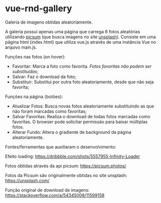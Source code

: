 # vue-rnd-gallery

Galeria de imagens obtidas aleatoriamente.

A galeria possui apenas uma página que carrega 6 fotos aleatórias utilizando [picsum](https://picsum.photos/) (que busca imagens no site [unsplash](https://unsplash.com/)).
Consiste em uma página html (index.html) que utiliza vue.js através de uma instância Vue no arquivo main.js.

Funções nas fotos (on hover):
* Favoritar: Marca a foto como favorita. *Fotos favoritas não podem ser substituídas*;
* Salvar: Faz o download da foto;
* Substituir: Substitui por outra foto aleatoriamente, desde que não seja favorita;

Funções na página (botões):
* Atualizar Fotos: Busca novas fotos aleatoriamente substituindo as que não foram marcadas como favoritas;
* Salvar Favoritas: Realiza o download de todas fotos marcadas como favoritas. O browser pode solicitar permissão para baixar múltiplas fotos.
* Alterar Fundo: Altera o gradiente de background da página aleatoriamente.

Fontes/ferramentas que auxiliaram o desenvolvimento:

Efeito loading:
    https://dribbble.com/shots/5557955-Infinity-Loader

Fotos obtidas através da api picsum:
    https://picsum.photos/ 

Fotos da Picsum são originalmente obtidas no site unsplash:
    https://unsplash.com/

Função original de download de imagens:
    https://stackoverflow.com/a/54345008/11599158
